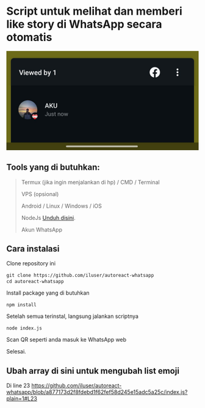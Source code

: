 # Script untuk melihat dan memberi like story di WhatsApp secara otomatis

![Result](result.jpg)

## Tools yang di butuhkan:
> Termux (jika ingin menjalankan di hp) / CMD / Terminal 
> 
> VPS (opsional)
> 
> Android / Linux / Windows / iOS
>
> NodeJs [Unduh disini](https://nodejs.org/).
>
> Akun WhatsApp

## Cara instalasi

Clone repository ini
```
git clone https://github.com/iluser/autoreact-whatsapp
cd autoreact-whatsapp
```
Install package yang di butuhkan
```
npm install
```
Setelah semua terinstal, langsung jalankan scriptnya
```
node index.js
```
Scan QR seperti anda masuk ke WhatsApp web

Selesai.

## Ubah array di sini untuk mengubah list emoji
Di line 23
https://github.com/iluser/autoreact-whatsapp/blob/a877173d2f8fdebd1f62fef58d245e15adc5a25c/index.js?plain=1#L23
